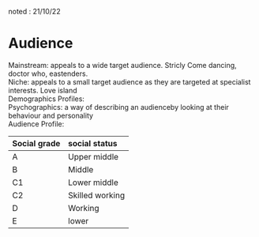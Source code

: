 noted : 21/10/22

# Audience

Mainstream: appeals to a wide target audience. Stricly Come dancing, doctor who, eastenders.  
Niche: appeals to a small target audience as they are targeted at specialist interests. Love island    
Demographics Profiles:  
Psychographics: a way of describing an audienceby looking at their behaviour and personality  
Audience Profile:


|Social grade |social status |
|:------------|:-------------|
|A            |Upper middle  |
|B            |Middle        |
|C1           |Lower middle  |
|C2           |Skilled working|
|D            |Working       |
|E            |lower         |